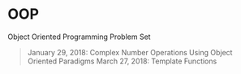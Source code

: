 # OOP
Object Oriented Programming Problem Set

>January 29, 2018: Complex Number Operations Using Object Oriented Paradigms
>March 27, 2018: Template Functions
